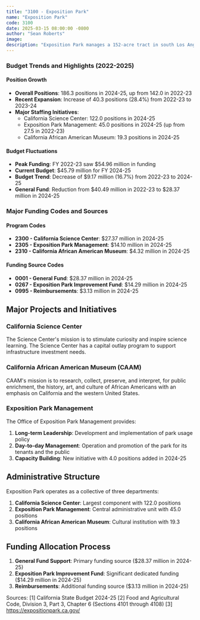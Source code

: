 ```yaml
---
title: "3100 - Exposition Park"
name: "Exposition Park"
code: 3100
date: 2025-03-15 08:00:00 -0800
author: "Sean Roberts"
image: 
description: "Exposition Park manages a 152-acre tract in south Los Angeles that includes the Science Center and California African American Museum"
---
```



### Budget Trends and Highlights (2022-2025)

#### Position Growth
- **Overall Positions**: 186.3 positions in 2024-25, up from 142.0 in 2022-23
- **Recent Expansion**: Increase of 40.3 positions (28.4%) from 2022-23 to 2023-24
- **Major Staffing Initiatives**: 
  - California Science Center: 122.0 positions in 2024-25
  - Exposition Park Management: 45.0 positions in 2024-25 (up from 27.5 in 2022-23)
  - California African American Museum: 19.3 positions in 2024-25

#### Budget Fluctuations
- **Peak Funding**: FY 2022-23 saw $54.96 million in funding
- **Current Budget**: $45.79 million for FY 2024-25
- **Budget Trend**: Decrease of $9.17 million (16.7%) from 2022-23 to 2024-25
- **General Fund**: Reduction from $40.49 million in 2022-23 to $28.37 million in 2024-25

### Major Funding Codes and Sources

#### Program Codes
- **2300 - California Science Center**: $27.37 million in 2024-25
- **2305 - Exposition Park Management**: $14.10 million in 2024-25
- **2310 - California African American Museum**: $4.32 million in 2024-25

#### Funding Source Codes
- **0001 - General Fund**: $28.37 million in 2024-25
- **0267 - Exposition Park Improvement Fund**: $14.29 million in 2024-25
- **0995 - Reimbursements**: $3.13 million in 2024-25

## Major Projects and Initiatives

### California Science Center

The Science Center's mission is to stimulate curiosity and inspire science learning. The Science Center has a capital outlay program to support infrastructure investment needs.

### California African American Museum (CAAM)

CAAM's mission is to research, collect, preserve, and interpret, for public enrichment, the history, art, and culture of African Americans with an emphasis on California and the western United States.

### Exposition Park Management

The Office of Exposition Park Management provides:
1. **Long-term Leadership**: Development and implementation of park usage policy
2. **Day-to-day Management**: Operation and promotion of the park for its tenants and the public
3. **Capacity Building**: New initiative with 4.0 positions added in 2024-25

## Administrative Structure

Exposition Park operates as a collective of three departments:

1. **California Science Center**: Largest component with 122.0 positions
2. **Exposition Park Management**: Central administrative unit with 45.0 positions
3. **California African American Museum**: Cultural institution with 19.3 positions

## Funding Allocation Process

1. **General Fund Support**: Primary funding source ($28.37 million in 2024-25)
2. **Exposition Park Improvement Fund**: Significant dedicated funding ($14.29 million in 2024-25)
3. **Reimbursements**: Additional funding source ($3.13 million in 2024-25)

Sources:
[1] California State Budget 2024-25
[2] Food and Agricultural Code, Division 3, Part 3, Chapter 6 (Sections 4101 through 4108)
[3] https://expositionpark.ca.gov/ 